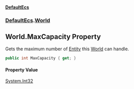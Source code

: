 #### [DefaultEcs](index.md 'index')
### [DefaultEcs](index.md#DefaultEcs 'DefaultEcs').[World](World.md 'DefaultEcs.World')
## World.MaxCapacity Property
Gets the maximum number of [Entity](Entity.md 'DefaultEcs.Entity') this [World](World.md 'DefaultEcs.World') can handle.  
```csharp
public int MaxCapacity { get; }
```
#### Property Value
[System.Int32](https://docs.microsoft.com/en-us/dotnet/api/System.Int32 'System.Int32')

